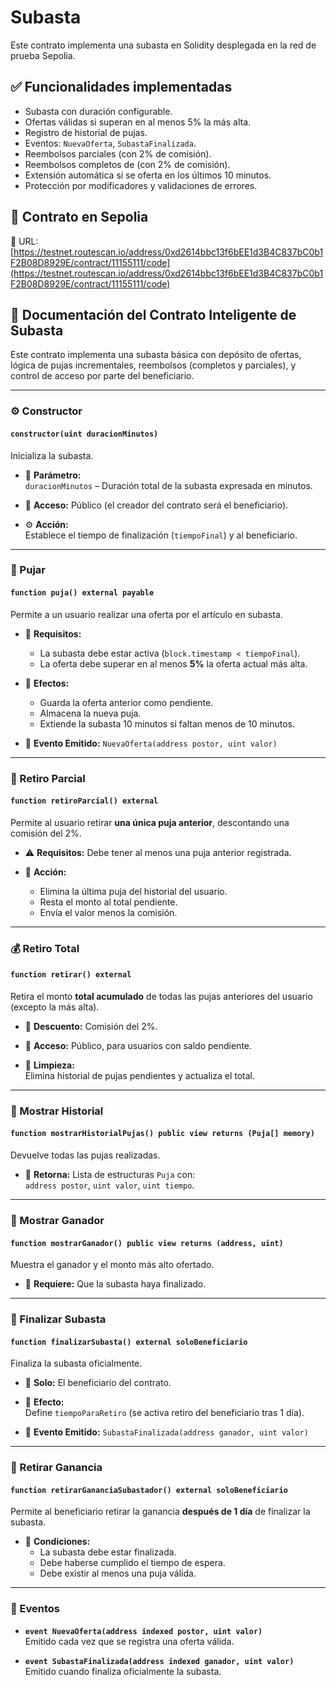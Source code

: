 # Subasta 

Este contrato implementa una subasta en Solidity desplegada en la red de prueba Sepolia.

## ✅ Funcionalidades implementadas

- Subasta con duración configurable.
- Ofertas válidas si superan en al menos 5% la más alta.
- Registro de historial de pujas.
- Eventos: `NuevaOferta`, `SubastaFinalizada`.
- Reembolsos parciales (con 2% de comisión).
- Reembolsos completos de (con 2% de comisión).
- Extensión automática si se oferta en los últimos 10 minutos.
- Protección por modificadores y validaciones de errores.

## 🔐 Contrato en Sepolia
🔗 URL: [https://testnet.routescan.io/address/0xd2614bbc13f6bEE1d3B4C837bC0b1F2B08D8929E/contract/11155111/code](https://testnet.routescan.io/address/0xd2614bbc13f6bEE1d3B4C837bC0b1F2B08D8929E/contract/11155111/code)

## 📄 Documentación del Contrato Inteligente de Subasta

Este contrato implementa una subasta básica con depósito de ofertas, lógica de pujas incrementales, reembolsos (completos y parciales), y control de acceso por parte del beneficiario.

---

### ⚙️ Constructor

#### `constructor(uint duracionMinutos)`

Inicializa la subasta.

- 🧾 **Parámetro:**  
  `duracionMinutos` – Duración total de la subasta expresada en minutos.

- 🔐 **Acceso:** Público (el creador del contrato será el beneficiario).

- ⚙️ **Acción:**  
  Establece el tiempo de finalización (`tiempoFinal`) y al beneficiario.

---

### 💸 Pujar

#### `function puja() external payable`

Permite a un usuario realizar una oferta por el artículo en subasta.

- 📌 **Requisitos:**
  - La subasta debe estar activa (`block.timestamp < tiempoFinal`).
  - La oferta debe superar en al menos **5%** la oferta actual más alta.

- 🔄 **Efectos:**
  - Guarda la oferta anterior como pendiente.
  - Almacena la nueva puja.
  - Extiende la subasta 10 minutos si faltan menos de 10 minutos.

- 📢 **Evento Emitido:** `NuevaOferta(address postor, uint valor)`

---

### 🔁 Retiro Parcial

#### `function retiroParcial() external`

Permite al usuario retirar **una única puja anterior**, descontando una comisión del 2%.

- ⚠️ **Requisitos:** Debe tener al menos una puja anterior registrada.

- 💼 **Acción:**
  - Elimina la última puja del historial del usuario.
  - Resta el monto al total pendiente.
  - Envía el valor menos la comisión.

---

### 💰 Retiro Total

#### `function retirar() external`

Retira el monto **total acumulado** de todas las pujas anteriores del usuario (excepto la más alta).

- 🧾 **Descuento:** Comisión del 2%.

- 🔐 **Acceso:** Público, para usuarios con saldo pendiente.

- 🧹 **Limpieza:**  
  Elimina historial de pujas pendientes y actualiza el total.

---

### 📜 Mostrar Historial

#### `function mostrarHistorialPujas() public view returns (Puja[] memory)`

Devuelve todas las pujas realizadas.

- 🧾 **Retorna:** Lista de estructuras `Puja` con:  
  `address postor`, `uint valor`, `uint tiempo`.

---

### 🥇 Mostrar Ganador

#### `function mostrarGanador() public view returns (address, uint)`

Muestra el ganador y el monto más alto ofertado.

- 🛑 **Requiere:** Que la subasta haya finalizado.

---

### 🛑 Finalizar Subasta

#### `function finalizarSubasta() external soloBeneficiario`

Finaliza la subasta oficialmente.

- 🔐 **Solo:** El beneficiario del contrato.

- 📆 **Efecto:**  
  Define `tiempoParaRetiro` (se activa retiro del beneficiario tras 1 día).

- 📢 **Evento Emitido:** `SubastaFinalizada(address ganador, uint valor)`

---

### 🏦 Retirar Ganancia

#### `function retirarGananciaSubastador() external soloBeneficiario`

Permite al beneficiario retirar la ganancia **después de 1 día** de finalizar la subasta.

- 🧾 **Condiciones:**
  - La subasta debe estar finalizada.
  - Debe haberse cumplido el tiempo de espera.
  - Debe existir al menos una puja válida.

---

### 📢 Eventos

- **`event NuevaOferta(address indexed postor, uint valor)`**  
  Emitido cada vez que se registra una oferta válida.

- **`event SubastaFinalizada(address indexed ganador, uint valor)`**  
  Emitido cuando finaliza oficialmente la subasta.

